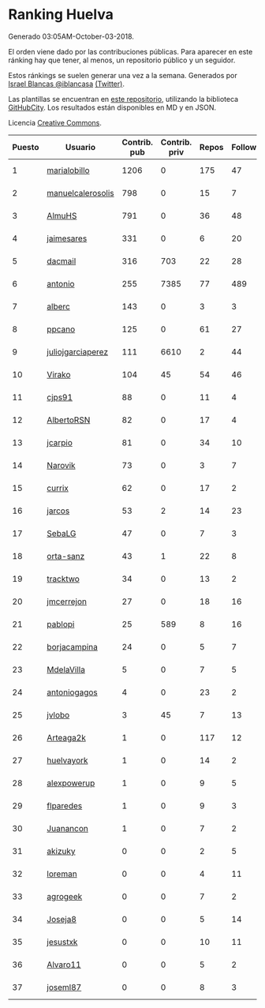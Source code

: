 # Ranking Huelva

Generado 03:05AM-October-03-2018.

El orden viene dado por las contribuciones públicas. Para aparecer en este ránking hay que tener, al menos, un repositorio público y un seguidor.

Estos ránkings se suelen generar una vez a la semana. Generados por [Israel Blancas @iblancasa](https://github.com/iblancasa/) [(Twitter)](https://twitter.com/iblancasa).

Las plantillas se encuentran en [este repositorio](https://github.com/iblancasa/GH-Spanish-Ranking), utilizando la biblioteca [GitHubCity](https://github.com/iblancasa/GitHubCity). Los resultados están disponibles en MD y en JSON.

Licencia [Creative Commons](https://creativecommons.org/licenses/by/4.0/).

| Puesto   |  Usuario  | Contrib. pub | Contrib. priv |Repos| Followers | Desde |  Avatar  |
|----------|-----------|--------------|---------------|-----|-----------|-------|----------|
|1|[marialobillo](https://github.com/marialobillo)|1206|0|175|47|2011-10-22|![marialobillo]()|
|2|[manuelcalerosolis](https://github.com/manuelcalerosolis)|798|0|15|7|2012-12-20|![manuelcalerosolis]()|
|3|[AlmuHS](https://github.com/AlmuHS)|791|0|36|48|2015-10-11|![AlmuHS]()|
|4|[jaimesares](https://github.com/jaimesares)|331|0|6|20|2012-09-28|![jaimesares]()|
|5|[dacmail](https://github.com/dacmail)|316|703|22|28|2008-05-28|![dacmail]()|
|6|[antonio](https://github.com/antonio)|255|7385|77|489|2008-07-19|![antonio]()|
|7|[alberc](https://github.com/alberc)|143|0|3|3|2016-10-08|![alberc]()|
|8|[ppcano](https://github.com/ppcano)|125|0|61|27|2011-06-02|![ppcano]()|
|9|[juliojgarciaperez](https://github.com/juliojgarciaperez)|111|6610|2|44|2015-08-26|![juliojgarciaperez]()|
|10|[Virako](https://github.com/Virako)|104|45|54|46|2011-05-28|![Virako]()|
|11|[cjps91](https://github.com/cjps91)|88|0|11|4|2017-11-08|![cjps91]()|
|12|[AlbertoRSN](https://github.com/AlbertoRSN)|82|0|17|4|2015-09-30|![AlbertoRSN]()|
|13|[jcarpio](https://github.com/jcarpio)|81|0|34|10|2010-11-23|![jcarpio]()|
|14|[Narovik](https://github.com/Narovik)|73|0|3|7|2016-06-12|![Narovik]()|
|15|[currix](https://github.com/currix)|62|0|17|2|2013-12-21|![currix]()|
|16|[jarcos](https://github.com/jarcos)|53|2|14|23|2011-07-23|![jarcos]()|
|17|[SebaLG](https://github.com/SebaLG)|47|0|7|3|2015-11-17|![SebaLG]()|
|18|[orta-sanz](https://github.com/orta-sanz)|43|1|22|8|2013-01-22|![orta-sanz]()|
|19|[tracktwo](https://github.com/tracktwo)|34|0|13|2|2014-09-21|![tracktwo]()|
|20|[jmcerrejon](https://github.com/jmcerrejon)|27|0|18|16|2012-07-09|![jmcerrejon]()|
|21|[pablopi](https://github.com/pablopi)|25|589|8|16|2014-02-19|![pablopi]()|
|22|[borjacampina](https://github.com/borjacampina)|24|0|5|7|2010-12-08|![borjacampina]()|
|23|[MdelaVilla](https://github.com/MdelaVilla)|5|0|7|5|2012-07-18|![MdelaVilla]()|
|24|[antoniogagos](https://github.com/antoniogagos)|4|0|23|2|2015-09-18|![antoniogagos]()|
|25|[jvlobo](https://github.com/jvlobo)|3|45|7|13|2013-10-12|![jvlobo]()|
|26|[Arteaga2k](https://github.com/Arteaga2k)|1|0|117|12|2012-05-11|![Arteaga2k]()|
|27|[huelvayork](https://github.com/huelvayork)|1|0|14|2|2011-03-29|![huelvayork]()|
|28|[alexpowerup](https://github.com/alexpowerup)|1|0|9|5|2015-04-20|![alexpowerup]()|
|29|[flparedes](https://github.com/flparedes)|1|0|9|3|2015-06-28|![flparedes]()|
|30|[Juanancon](https://github.com/Juanancon)|1|0|7|2|2016-04-29|![Juanancon]()|
|31|[akizuky](https://github.com/akizuky)|0|0|2|5|2011-09-08|![akizuky]()|
|32|[loreman](https://github.com/loreman)|0|0|4|11|2010-11-19|![loreman]()|
|33|[agrogeek](https://github.com/agrogeek)|0|0|7|2|2009-04-01|![agrogeek]()|
|34|[Joseja8](https://github.com/Joseja8)|0|0|5|14|2014-07-12|![Joseja8]()|
|35|[jesustxk](https://github.com/jesustxk)|0|0|10|11|2014-07-01|![jesustxk]()|
|36|[Alvaro11](https://github.com/Alvaro11)|0|0|5|2|2014-09-26|![Alvaro11]()|
|37|[joseml87](https://github.com/joseml87)|0|0|8|3|2016-01-13|![joseml87]()|
